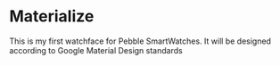 # Materialize

This is my first watchface for Pebble SmartWatches. It will be designed according to Google Material Design standards
